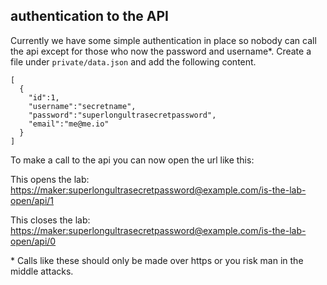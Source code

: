 ## authentication to the API  

Currently we have some simple authentication in place so nobody can call the api except for those who now the password and username\*. Create a file under `private/data.json` and add the following content.  

    [
      {
        "id":1,
        "username":"secretname",
        "password":"superlongultrasecretpassword",
        "email":"me@me.io"
      }
    ]

To make a call to the api you can now open the url like this:   

This opens the lab: [https://maker:superlongultrasecretpassword@example.com/is-the-lab-open/api/1](https://maker:superlongultrasecretpassword@example.com/is-the-lab-open/api/1)  


This closes the lab: [https://maker:superlongultrasecretpassword@example.com/is-the-lab-open/api/0](https://maker:superlongultrasecretpassword@example.com/is-the-lab-open/api/0)  

\* Calls like these should only be made over https or you risk man in the middle attacks.  

